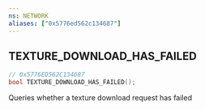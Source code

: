 ```yaml
---
ns: NETWORK
aliases: ["0x5776ed562c134687"]
---
```

## TEXTURE_DOWNLOAD_HAS_FAILED

```c
// 0x5776ED562C134687
bool TEXTURE_DOWNLOAD_HAS_FAILED();
```

Queries whether a texture download request has failed

